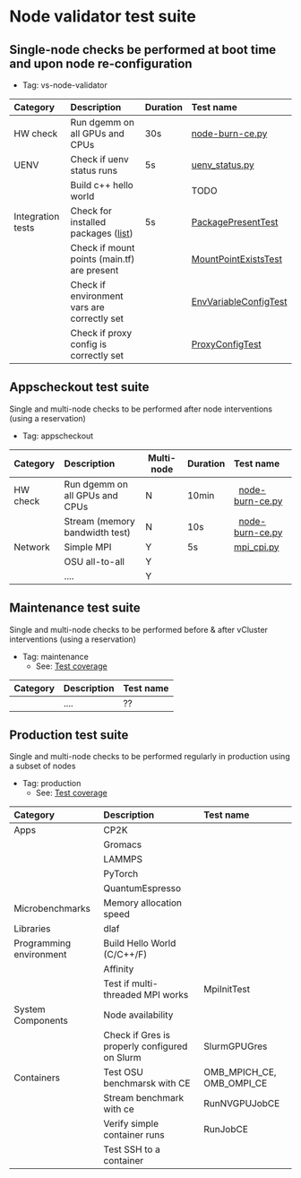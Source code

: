 # Node validator test suite 

## Single-node checks be performed at boot time and upon node re-configuration

* Tag: vs-node-validator
  
| Category          | Description                                 | Duration | Test name               |
|:---               |:---                                         |   ----   |:---                     | 
| HW check          | Run dgemm on all GPUs and CPUs              | 30s      | [node-burn-ce.py](https://github.com/eth-cscs/cscs-reframe-tests/blob/main/checks/microbenchmarks/cpu_gpu/node_burn/node-burn-ce.py)         |
| UENV              | Check if uenv status runs                   | 5s       | [uenv_status.py](https://github.com/eth-cscs/cscs-reframe-tests/blob/main/checks/system/uenv/uenv_status.py)          | 
|                   | Build c++ hello world                       |          | TODO                    |
| Integration tests | Check for installed packages ([list](https://github.com/eth-cscs/cscs-reframe-tests/blob/main/checks/system/integration/constants.py))    | 5s       | [PackagePresentTest](https://github.com/eth-cscs/cscs-reframe-tests/blob/main/checks/system/integration/v-cluster_config.py)     | 
|                   | Check if mount points (main.tf) are present |          | [MountPointExistsTest](https://github.com/eth-cscs/cscs-reframe-tests/blob/main/checks/system/integration/v-cluster_config.py)    |
|                   | Check if environment vars are correctly set |          | [EnvVariableConfigTest](https://github.com/eth-cscs/cscs-reframe-tests/blob/main/checks/system/integration/v-cluster_config.py)   |
|                   | Check if proxy config is correctly set      |          | [ProxyConfigTest](https://github.com/eth-cscs/cscs-reframe-tests/blob/main/checks/system/integration/v-cluster_config.py)  |


	

## Appscheckout test suite 

Single and multi-node checks to be performed after node interventions (using a reservation)
* Tag: appscheckout

| Category          | Description                                 | Multi-node | Duration | Test name               |
|:---               |:---                                         |   ----     |   ----   |:---                     | 
| HW check          | Run dgemm on all GPUs and CPUs	            |    N       | 10min	  |  	[node-burn-ce.py](https://github.com/eth-cscs/cscs-reframe-tests/blob/main/checks/microbenchmarks/cpu_gpu/node_burn/node-burn-ce.py) |     
|                   | Stream (memory bandwidth test)	            |    N       |  10s     |  	[node-burn-ce.py](https://github.com/eth-cscs/cscs-reframe-tests/blob/main/checks/microbenchmarks/cpu_gpu/node_burn/node-burn-ce.py) |  
| Network           | Simple MPI 	                                |    Y       |   5s     | 	[mpi_cpi.py](https://github.com/eth-cscs/cscs-reframe-tests/blob/main/checks/prgenv/mpi_cpi.py) 
|                   | OSU all-to-all                              |    Y       |          | 	    | 
|                   | ....                                        |    Y       |          | 	    | 
	
	

## Maintenance test suite 

Single and multi-node checks to be performed before & after vCluster interventions (using a reservation)

* Tag: maintenance
  * See: [Test coverage](https://confluence.cscs.ch/spaces/reframe/pages/894965254/Test+coverage) 

| Category          | Description                                 | Test name               |
|:---               |:---                                         | :---                     | 
|                   | ....                                        | ??                    | 

## Production test suite 

Single and multi-node checks to be performed regularly in production using a subset of nodes

* Tag: production
  * See: [Test coverage](https://confluence.cscs.ch/spaces/reframe/pages/894965254/Test+coverage) 

| Category          | Description                                 | Test name               |
|:---               |:---                                         |:---                     | 
| Apps	            | CP2K 	                                      |                         | 
|                   | Gromacs	                                    |                         | 
|                   | LAMMPS                                      |                         | 
|                   | PyTorch	                                    |                         | 
|                   | QuantumEspresso	                            |                         | 
| Microbenchmarks   | Memory allocation speed	                    |                         | 
| Libraries	        | dlaf	                                      |                         | 
| Programming environment | Build Hello World (C/C++/F)	          |                         | 
|                         | Affinity	                            |                         | 
|                         | Test if multi-threaded MPI works	    | MpiInitTest             |
| System Components | Node availability	                          |                         |
|                   |  Check if Gres is properly configured on Slurm | SlurmGPUGres            |
| Containers        |  Test OSU benchmarsk with CE	              | OMB_MPICH_CE, OMB_OMPI_CE |
|                   |  Stream benchmark with ce	                  | RunNVGPUJobCE           |
|                   | Verify simple container runs	              |  RunJobCE               |
|                   | 	Test SSH to a container	                  |             | SSH_CE                  |
